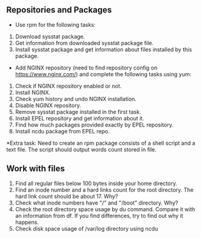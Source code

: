 ## Repositories and Packages

- Use rpm for the following tasks:
1. Download sysstat package.
2. Get information from downloaded sysstat package file.
3. Install sysstat package and get information about files installed by this package.

- Add NGINX repository (need to find repository config on https://www.nginx.com/) and complete the following tasks using yum:
1. Check if NGINX repository enabled or not.
2. Install NGINX.
3. Check yum history and undo NGINX installation.
4. Disable NGINX repository.
5. Remove sysstat package installed in the first task.
6. Install EPEL repository and get information about it.
7. Find how much packages provided exactly by EPEL repository.
8. Install ncdu package from EPEL repo.

*Extra task:
    Need to create an rpm package consists of a shell script and a text file. The script should output words count stored in file.

## Work with files

1. Find all regular files below 100 bytes inside your home directory.
2. Find an inode number and a hard links count for the root directory. The hard link count should be about 17. Why?
3. Check what inode numbers have "/" and "/boot" directory. Why?
4. Check the root directory space usage by du command. Compare it with an information from df. If you find differences, try to find out why it happens.
5. Check disk space usage of /var/log directory using ncdu